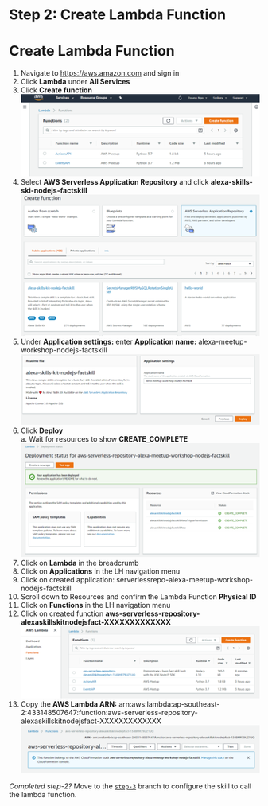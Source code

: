 # Step 2: Create Lambda Function


# Create Lambda Function
1.	Navigate to https://aws.amazon.com and sign in
2.	Click <b>Lambda</b> under <b>All Services</b>
3.	Click <b>Create function</b>
![Create function 01](https://github.com/h0psing/melb-amazon-alexa-meetup/blob/master/images/Create-function-01.png)
4.	Select <b>AWS Serverless Application Repository</b> and click 
<b>alexa-skills-ski-nodejs-factskill</b> <br />
![Create function 02](https://github.com/h0psing/melb-amazon-alexa-meetup/blob/master/images/Create-function-02.png)
5.	Under <b>Application settings:</b> enter <b>Application name:</b> alexa-meetup-workshop-nodejs-factskill
![Create function 03](https://github.com/h0psing/melb-amazon-alexa-meetup/blob/master/images/Create-function-03.png)
6.	Click <b>Deploy</b>
<br />  a.	Wait for resources to show <b>CREATE_COMPLETE</b> 
![Create function 04](https://github.com/h0psing/melb-amazon-alexa-meetup/blob/master/images/Create-function-04.png)
7.	Click on <b>Lambda</b> in the breadcrumb
8.	Click on <b>Applications</b> in the LH navigation menu
9.  Click on created application: serverlessrepo-alexa-meetup-workshop-nodejs-factskill
10. Scroll down to Resources and confirm the Lambda Function <b>Physical ID</b>
11. Click on <b>Functions</b> in the LH navigation menu
12.	Click on created function <b>aws-serverless-repository-alexaskillskitnodejsfact-XXXXXXXXXXXXX</b> 
![Create function 05](https://github.com/h0psing/melb-amazon-alexa-meetup/blob/master/images/Create-function-05.png)
10.	Copy the <b>AWS Lambda ARN:</b> arn:aws:lambda:ap-southeast-2:433148507647:function:aws-serverless-repository-alexaskillskitnodejsfact-XXXXXXXXXXXXX
![Create function 06](https://github.com/h0psing/melb-amazon-alexa-meetup/blob/master/images/Create-function-06.png)

*Completed step-2?* Move to the [`step-3`](https://github.com/h0psing/melb-amazon-alexa-meetup/tree/Step-3) branch to configure the skill to call the lambda function.



